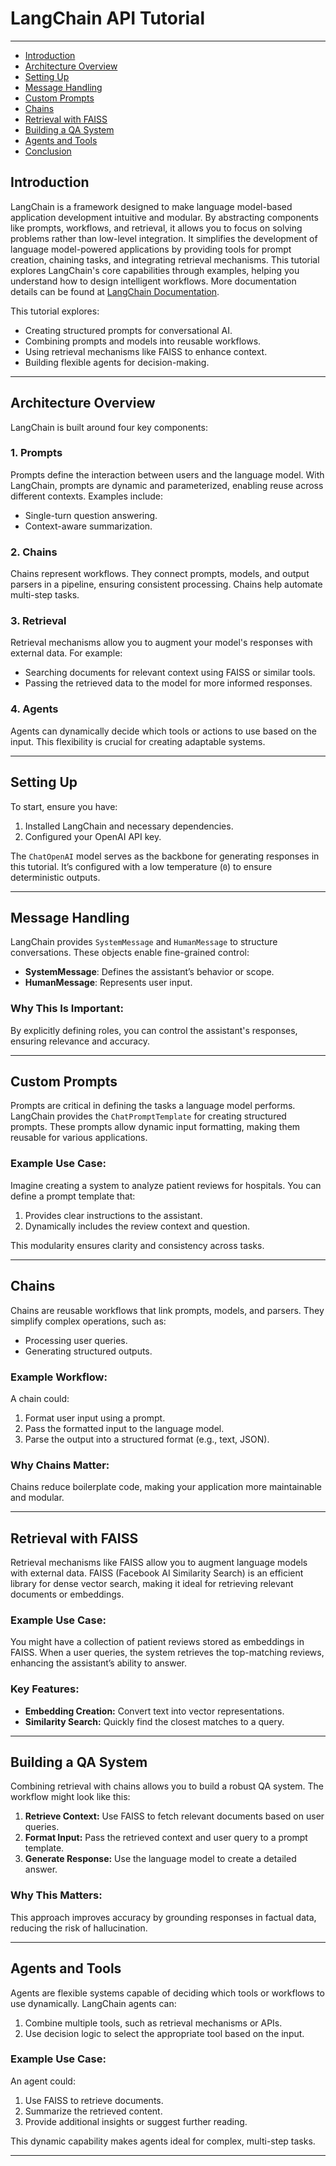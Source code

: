 # LangChain API Tutorial
---

<!--toc-->
- [Introduction](#introduction)
- [Architecture Overview](#architecture-overview)
- [Setting Up](#setting-up)
- [Message Handling](#message-handling)
- [Custom Prompts](#custom-prompts)
- [Chains](#chains)
- [Retrieval with FAISS](#retrieval-with-faiss)
- [Building a QA System](#building-a-qa-system)
- [Agents and Tools](#agents-and-tools)
- [Conclusion](#conclusion)
<!--tocstop-->


## Introduction

LangChain is a framework designed to make language model-based application development intuitive and modular. By abstracting components like prompts, workflows, and retrieval, it allows you to focus on solving problems rather than low-level integration. It simplifies the development of language model-powered applications by providing tools for prompt creation, chaining tasks, and integrating retrieval mechanisms. This tutorial explores LangChain's core capabilities through examples, helping you understand how to design intelligent workflows. More documentation details can be found at [LangChain Documentation](https://python.langchain.com/docs/introduction/).


This tutorial explores:
- Creating structured prompts for conversational AI.
- Combining prompts and models into reusable workflows.
- Using retrieval mechanisms like FAISS to enhance context.
- Building flexible agents for decision-making.

---

## Architecture Overview

LangChain is built around four key components:

### 1. **Prompts**
Prompts define the interaction between users and the language model. With LangChain, prompts are dynamic and parameterized, enabling reuse across different contexts. Examples include:
- Single-turn question answering.
- Context-aware summarization.

### 2. **Chains**
Chains represent workflows. They connect prompts, models, and output parsers in a pipeline, ensuring consistent processing. Chains help automate multi-step tasks.

### 3. **Retrieval**
Retrieval mechanisms allow you to augment your model's responses with external data. For example:
- Searching documents for relevant context using FAISS or similar tools.
- Passing the retrieved data to the model for more informed responses.

### 4. **Agents**
Agents can dynamically decide which tools or actions to use based on the input. This flexibility is crucial for creating adaptable systems.

---

## Setting Up

To start, ensure you have:
1. Installed LangChain and necessary dependencies.
2. Configured your OpenAI API key.

The `ChatOpenAI` model serves as the backbone for generating responses in this tutorial. It’s configured with a low temperature (`0`) to ensure deterministic outputs.

---

## Message Handling

LangChain provides `SystemMessage` and `HumanMessage` to structure conversations. These objects enable fine-grained control:
- **SystemMessage**: Defines the assistant’s behavior or scope.
- **HumanMessage**: Represents user input.

### Why This Is Important:
By explicitly defining roles, you can control the assistant's responses, ensuring relevance and accuracy.

---

## Custom Prompts

Prompts are critical in defining the tasks a language model performs. LangChain provides the `ChatPromptTemplate` for creating structured prompts. These prompts allow dynamic input formatting, making them reusable for various applications.

### Example Use Case:
Imagine creating a system to analyze patient reviews for hospitals. You can define a prompt template that:
1. Provides clear instructions to the assistant.
2. Dynamically includes the review context and question.

This modularity ensures clarity and consistency across tasks.

---

## Chains

Chains are reusable workflows that link prompts, models, and parsers. They simplify complex operations, such as:
- Processing user queries.
- Generating structured outputs.

### Example Workflow:
A chain could:
1. Format user input using a prompt.
2. Pass the formatted input to the language model.
3. Parse the output into a structured format (e.g., text, JSON).

### Why Chains Matter:
Chains reduce boilerplate code, making your application more maintainable and modular.

---

## Retrieval with FAISS

Retrieval mechanisms like FAISS allow you to augment language models with external data. FAISS (Facebook AI Similarity Search) is an efficient library for dense vector search, making it ideal for retrieving relevant documents or embeddings.

### Example Use Case:
You might have a collection of patient reviews stored as embeddings in FAISS. When a user queries, the system retrieves the top-matching reviews, enhancing the assistant’s ability to answer.

### Key Features:
- **Embedding Creation:** Convert text into vector representations.
- **Similarity Search:** Quickly find the closest matches to a query.

---

## Building a QA System

Combining retrieval with chains allows you to build a robust QA system. The workflow might look like this:
1. **Retrieve Context:** Use FAISS to fetch relevant documents based on user queries.
2. **Format Input:** Pass the retrieved context and user query to a prompt template.
3. **Generate Response:** Use the language model to create a detailed answer.

### Why This Matters:
This approach improves accuracy by grounding responses in factual data, reducing the risk of hallucination.

---

## Agents and Tools

Agents are flexible systems capable of deciding which tools or workflows to use dynamically. LangChain agents can:
1. Combine multiple tools, such as retrieval mechanisms or APIs.
2. Use decision logic to select the appropriate tool based on the input.

### Example Use Case:
An agent could:
1. Use FAISS to retrieve documents.
2. Summarize the retrieved content.
3. Provide additional insights or suggest further reading.

This dynamic capability makes agents ideal for complex, multi-step tasks.

---

